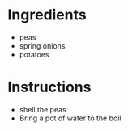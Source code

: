 # Ingredients
- peas
- spring onions
- potatoes
# Instructions
- shell the peas
- Bring a pot of water to the boil
